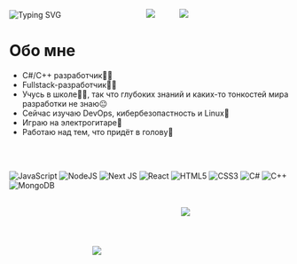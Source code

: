 <!-- ## Hi there 👋 -->

<!--
**rmd09/rmd09** is a ✨ _special_ ✨ repository because its `README.md` (this file) appears on your GitHub profile.

Here are some ideas to get you started:

- 🔭 I’m currently working on ...
- 🌱 I’m currently learning ...
- 👯 I’m looking to collaborate on ...
- 🤔 I’m looking for help with ...
- 💬 Ask me about ...
- 📫 How to reach me: ...
- 😄 Pronouns: ...
- ⚡ Fun fact: ...
-->


![Typing SVG](https://readme-typing-svg.demolab.com?font=Caveat&weight=600&size=40&duration=3000&pause=500&color=F76939&center=true&vCenter=true&random=false&width=435&height=150&lines=%D0%9F%D1%80%D0%B8%D0%B2%D0%B5%D1%82%D1%81%D1%82%D0%B2%D1%83%D1%8E%2C+%D0%B4%D1%80%D1%83%D0%B3%F0%9F%91%8B;%D0%9C%D0%B5%D0%BD%D1%8F+%D0%B7%D0%BE%D0%B2%D1%83%D1%82+%D0%9C%D0%B0%D0%BA%D1%81%D0%B8%D0%BC;%D0%A0%D0%B0%D0%B4+%D1%82%D0%B5%D0%B1%D1%8F+%D0%B2%D0%B8%D0%B4%D0%B5%D1%82%D1%8C%F0%9F%98%89)
<img src="https://media.tenor.com/TyhWL7gJwPgAAAAj/peppo-dance.gif" style="margin-left: 150px;" />
<img src="https://media.tenor.com/itjFesV8_RUAAAAj/soulja-boy-pepe.gif" style="margin-left: 40px;" />

# Обо мне

- C#/C++ разработчик👨‍💻
- Fullstack-разработчик👨‍💻
- Учусь в школе👨‍🎓, так что глубоких знаний и каких-то тонкостей мира разработки не знаю😐
- Сейчас изучаю DevOps, кибербезопастность и Linux🤿
- Играю на электрогитаре🎸
- Работаю над тем, что придёт в голову📌

<br>
<br>

![JavaScript](https://img.shields.io/badge/javascript-%23323330.svg?style=for-the-badge&logo=javascript&logoColor=%23F7DF1E)
![NodeJS](https://img.shields.io/badge/node.js-6DA55F?style=for-the-badge&logo=node.js&logoColor=white)
![Next JS](https://img.shields.io/badge/Next-black?style=for-the-badge&logo=next.js&logoColor=white)
![React](https://img.shields.io/badge/react-%2320232a.svg?style=for-the-badge&logo=react&logoColor=%2361DAFB)
![HTML5](https://img.shields.io/badge/html5-%23E34F26.svg?style=for-the-badge&logo=html5&logoColor=white)
![CSS3](https://img.shields.io/badge/css3-%231572B6.svg?style=for-the-badge&logo=css3&logoColor=white)
![C#](https://img.shields.io/badge/c%23-%23239120.svg?style=for-the-badge&logo=csharp&logoColor=white)
![C++](https://img.shields.io/badge/c++-%2300599C.svg?style=for-the-badge&logo=c%2B%2B&logoColor=white)
![MongoDB](https://img.shields.io/badge/MongoDB-%234ea94b.svg?style=for-the-badge&logo=mongodb&logoColor=white)

<br>

<img src="https://github-readme-stats.vercel.app/api/top-langs/?username=rmd09&layout=pie&theame=dark" style="margin-left: 150px;" />
<img src="https://streak-stats.demolab.com?user=rmd09" style="margin-left: 140px; margin-bottom: 70px;" />

